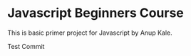 # Javascript Beginners Course

This is basic primer project for Javascript by Anup Kale.

Test Commit
